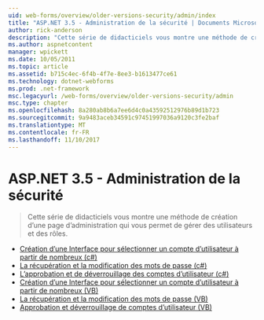 ```yaml
---
uid: web-forms/overview/older-versions-security/admin/index
title: "ASP.NET 3.5 - Administration de la sécurité | Documents Microsoft"
author: rick-anderson
description: "Cette série de didacticiels vous montre une méthode de création d’une page d’administration qui vous permet de gérer des utilisateurs et des rôles."
ms.author: aspnetcontent
manager: wpickett
ms.date: 10/05/2011
ms.topic: article
ms.assetid: b715c4ec-6f4b-4f7e-8ee3-b1613477ce61
ms.technology: dotnet-webforms
ms.prod: .net-framework
msc.legacyurl: /web-forms/overview/older-versions-security/admin
msc.type: chapter
ms.openlocfilehash: 8a280ab8b6a7ee6d4c0a43592512976b89d1b723
ms.sourcegitcommit: 9a9483aceb34591c97451997036a9120c3fe2baf
ms.translationtype: MT
ms.contentlocale: fr-FR
ms.lasthandoff: 11/10/2017
---
```

<a name="aspnet-35---security-administration"></a>ASP.NET 3.5 - Administration de la sécurité
====================
> Cette série de didacticiels vous montre une méthode de création d’une page d’administration qui vous permet de gérer des utilisateurs et des rôles.


- [Création d’une Interface pour sélectionner un compte d’utilisateur à partir de nombreux (c#)](building-an-interface-to-select-one-user-account-from-many-cs.md)
- [La récupération et la modification des mots de passe (c#)](recovering-and-changing-passwords-cs.md)
- [L’approbation et de déverrouillage des comptes d’utilisateur (c#)](unlocking-and-approving-user-accounts-cs.md)
- [Création d’une Interface pour sélectionner un compte d’utilisateur à partir de nombreux (VB)](building-an-interface-to-select-one-user-account-from-many-vb.md)
- [La récupération et la modification des mots de passe (VB)](recovering-and-changing-passwords-vb.md)
- [Approbation et déverrouillage de comptes d’utilisateur (VB)](unlocking-and-approving-user-accounts-vb.md)
